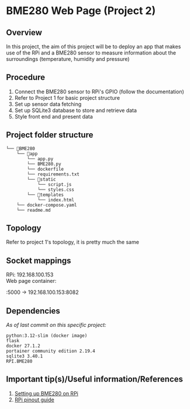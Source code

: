 # BME280 Web Page (Project 2)

## Overview
In this project, the aim of this project will be to deploy an app that makes use of the RPi and a BME280 sensor to measure information about the surroundings (temperature, humidity and pressure)

## Procedure
1. Connect the BME280 sensor to RPi's GPIO (follow the documentation)
2. Refer to Project 1 for basic project structure
3. Set up sensor data fetching  
4. Set up SQLite3 database to store and retrieve data 
5. Style front end and present data

## Project folder structure
```
└── 📁BME280
    └── 📁app
        └── app.py
        └── BME280.py
        └── dockerfile
        └── requirements.txt
        └── 📁static
            └── script.js
            └── styles.css
        └── 📁templates
            └── index.html
    └── docker-compose.yaml
    └── readme.md
```
## Topology
Refer to project 1's topology, it is pretty much the same

## Socket mappings
RPi: 192.168.100.153 \
Web page container:  

:5000 -> 192.168.100.153:8082

## Dependencies
*As of last commit on this specific project:*
```
python:3.12-slim (docker image)
flask
docker 27.1.2
portainer community edition 2.19.4
sqlite3 3.40.1
RPI.BME280 
```

## Important tip(s)/Useful information/References
1. [Setting up BME280 on RPi](https://randomnerdtutorials.com/raspberry-pi-bme280-python/)
2. [RPi pinout guide](https://randomnerdtutorials.com/raspberry-pi-pinout-gpios/)